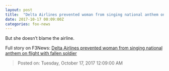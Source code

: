 ```yaml
---
layout: post
title:  "Delta Airlines prevented woman from singing national anthem on flight with fallen soldier"
date: 2017-10-17 00:09:00Z
categories: fox-news
---
```


But she doesn’t blame the airline.


Full story on F3News: [Delta Airlines prevented woman from singing national anthem on flight with fallen soldier](http://www.f3nws.com/n/VpxcME)

> Posted on: Tuesday, October 17, 2017 12:09:00 AM
